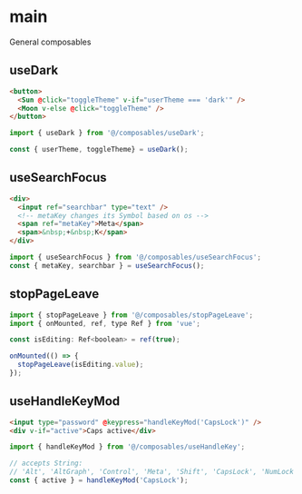 # main

General composables

## useDark

```html
<button>
  <Sun @click="toggleTheme" v-if="userTheme === 'dark'" />
  <Moon v-else @click="toggleTheme" />
</button>
```

```js
import { useDark } from '@/composables/useDark';

const { userTheme, toggleTheme} = useDark();

```

## useSearchFocus

```html
<div>
  <input ref="searchbar" type="text" />
  <!-- metaKey changes its Symbol based on os -->
  <span ref="metaKey">Meta</span>
  <span>&nbsp;+&nbsp;K</span>
</div>
```

```js
import { useSearchFocus } from '@/composables/useSearchFocus';
const { metaKey, searchbar } = useSearchFocus();
```

## stopPageLeave

```js
import { stopPageLeave } from '@/composables/stopPageLeave';
import { onMounted, ref, type Ref } from 'vue';

const isEditing: Ref<boolean> = ref(true);

onMounted(() => {
  stopPageLeave(isEditing.value);
});
```

## useHandleKeyMod

```html
<input type="password" @keypress="handleKeyMod('CapsLock')" />
<div v-if="active">Caps active</div>
```

```js
import { handleKeyMod } from '@/composables/useHandleKey';

// accepts String:
// 'Alt', 'AltGraph', 'Control', 'Meta', 'Shift', 'CapsLock', 'NumLock', 'ScrollLock'
const { active } = handleKeyMod('CapsLock');
```
